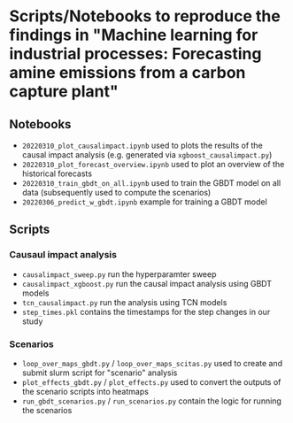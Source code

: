 # Scripts/Notebooks to reproduce the findings in "Machine learning for industrial processes: Forecasting amine emissions from a carbon capture plant"

## Notebooks
- `20220310_plot_causalimpact.ipynb` used to plots the results of the causal impact analysis (e.g. generated via `xgboost_causalimpact.py`)
- `20220310_plot_forecast_overview.ipynb` used to plot an overview of the historical forecasts 
- `20220310_train_gbdt_on_all.ipynb` used to train the GBDT model on all data (subsequently used to compute the scenarios)
- `20220306_predict_w_gbdt.ipynb` example for training a GBDT model 

## Scripts 
### Causaul impact analysis 
- `causalimpact_sweep.py` run the hyperparamter sweep 
- `causalimpact_xgboost.py` run the causal impact analysis using GBDT models 
- `tcn_causalimpact.py` run the analysis using TCN models
- `step_times.pkl` contains the timestamps for the step changes in our study 

### Scenarios 
- `loop_over_maps_gbdt.py` / `loop_over_maps_scitas.py` used to create and submit slurm script for "scenario" analysis 
- `plot_effects_gbdt.py` / `plot_effects.py` used to convert the outputs of the scenario scripts into heatmaps 
- `run_gbdt_scenarios.py` / `run_scenarios.py` contain the logic for running the scenarios 
